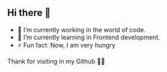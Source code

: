## Hi there 👋
- 🔭 I’m currently working in the world of code.
- 🌱 I’m currently learning in Frontend development.
- ⚡ Fun fact: Now, I am very hungry

Thank for visiting in my Github 🤗🤗

<!--
**Apisitkitti/Apisitkitti** is a ✨ _special_ ✨ repository because its `README.md` (this file) appears on your GitHub profile.

Here are some ideas to get you started:

- 🔭 I’m currently working on ...
- 🌱 I’m currently learning ...
- 👯 I’m looking to collaborate on ...
- 🤔 I’m looking for help with ...
- 💬 Ask me about ...
- 📫 How to reach me: ...
- 😄 Pronouns: ...
- ⚡ Fun fact: ...
-->

